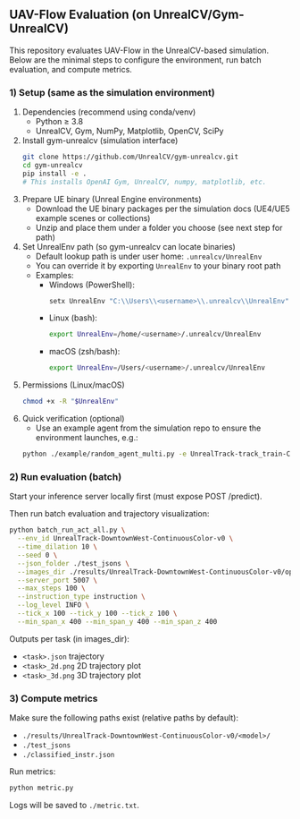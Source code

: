 ## UAV-Flow Evaluation (on UnrealCV/Gym-UnrealCV)

This repository evaluates UAV-Flow in the UnrealCV-based simulation. Below are the minimal steps to configure the environment, run batch evaluation, and compute metrics.

### 1) Setup (same as the simulation environment)
1. Dependencies (recommend using conda/venv)
   - Python ≥ 3.8
   - UnrealCV, Gym, NumPy, Matplotlib, OpenCV, SciPy
2. Install gym-unrealcv (simulation interface)
   ```bash
   git clone https://github.com/UnrealCV/gym-unrealcv.git
   cd gym-unrealcv
   pip install -e .
   # This installs OpenAI Gym, UnrealCV, numpy, matplotlib, etc.
   ```
3. Prepare UE binary (Unreal Engine environments)
   - Download the UE binary packages per the simulation docs (UE4/UE5 example scenes or collections)
   - Unzip and place them under a folder you choose (see next step for path)
4. Set UnrealEnv path (so gym-unrealcv can locate binaries)
   - Default lookup path is under user home: `.unrealcv/UnrealEnv`
   - You can override it by exporting `UnrealEnv` to your binary root path
   - Examples:
     - Windows (PowerShell):
       ```powershell
       setx UnrealEnv "C:\\Users\\<username>\\.unrealcv\\UnrealEnv"
       ```
     - Linux (bash):
       ```bash
       export UnrealEnv=/home/<username>/.unrealcv/UnrealEnv
       ```
     - macOS (zsh/bash):
       ```bash
       export UnrealEnv=/Users/<username>/.unrealcv/UnrealEnv
       ```
5. Permissions (Linux/macOS)
   ```bash
   chmod +x -R "$UnrealEnv"
   ```
6. Quick verification (optional)
   - Use an example agent from the simulation repo to ensure the environment launches, e.g.:
   ```bash
   python ./example/random_agent_multi.py -e UnrealTrack-track_train-ContinuousColor-v0
   ```

### 2) Run evaluation (batch)
Start your inference server locally first (must expose POST /predict).

Then run batch evaluation and trajectory visualization:
```bash
python batch_run_act_all.py \
  --env_id UnrealTrack-DowntownWest-ContinuousColor-v0 \
  --time_dilation 10 \
  --seed 0 \
  --json_folder ./test_jsons \
  --images_dir ./results/UnrealTrack-DowntownWest-ContinuousColor-v0/openvla \
  --server_port 5007 \
  --max_steps 100 \
  --instruction_type instruction \
  --log_level INFO \
  --tick_x 100 --tick_y 100 --tick_z 100 \
  --min_span_x 400 --min_span_y 400 --min_span_z 400
```
Outputs per task (in images_dir):
- `<task>.json` trajectory
- `<task>_2d.png` 2D trajectory plot
- `<task>_3d.png` 3D trajectory plot

### 3) Compute metrics
Make sure the following paths exist (relative paths by default):
- `./results/UnrealTrack-DowntownWest-ContinuousColor-v0/<model>/`
- `./test_jsons`
- `./classified_instr.json`

Run metrics:
```bash
python metric.py
```
Logs will be saved to `./metric.txt`.
